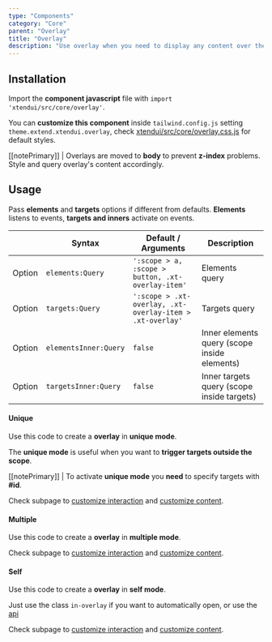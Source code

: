 ```yaml
---
type: "Components"
category: "Core"
parent: "Overlay"
title: "Overlay"
description: "Use overlay when you need to display any content over the main page, comes in different options and factors."
---
```


## Installation

Import the **component javascript** file with `import 'xtendui/src/core/overlay'`.

You can **customize this component** inside `tailwind.config.js` setting `theme.extend.xtendui.overlay`, check [xtendui/src/core/overlay.css.js](https://github.com/minimit/xtendui/blob/beta/src/core/overlay.css.js) for default styles.

[[notePrimary]]
| Overlays are moved to **body** to prevent **z-index** problems. Style and query overlay's content accordingly.

## Usage

Pass **elements** and **targets** options if different from defaults. **Elements** listens to events, **targets and inners** activate on events.

<div class="xt-overflow-sub overflow-y-hidden overflow-x-scroll my-4 xt-my-auto w-full">

|                         | Syntax                                    | Default / Arguments                       | Description                   |
| ----------------------- | ----------------------------------------- | ----------------------------- | ----------------------------- |
| Option                  | `elements:Query`                          | `':scope > a, :scope > button, .xt-overlay-item'`        | Elements query            |
| Option                  | `targets:Query`                          | `':scope > .xt-overlay, .xt-overlay-item > .xt-overlay'`        | Targets query            |
| Option                  | `elementsInner:Query`                          | `false`        | Inner elements query (scope inside elements)            |
| Option                  | `targetsInner:Query`                          | `false`        | Inner targets query (scope inside targets)     

</div>

#### Unique

Use this code to create a **overlay** in **unique mode**.

The **unique mode** is useful when you want to **trigger targets outside the scope**.

[[notePrimary]]
| To activate **unique mode** you **need** to specify targets with **#id**.

<demo>
  <demoinline src="vanilla/components/core/overlay/usage-unique">
  </demoinline>
</demo>

Check subpage to [customize interaction](/components/core/overlay/interaction) and [customize content](/components/core/overlay/content).

#### Multiple

Use this code to create a **overlay** in **multiple mode**.

<demo>
  <demoinline src="vanilla/components/core/overlay/usage-multiple">
  </demoinline>
</demo>

Check subpage to [customize interaction](/components/core/overlay/interaction) and [customize content](/components/core/overlay/content).

#### Self

Use this code to create a **overlay** in **self mode**.

Just use the class `in-overlay` if you want to automatically open, or use the [api](/components/core/overlay/api)

<demo>
  <div class="gatsby_demo_item xt-toggle" data-iframe="iframe/components/core/overlay/usage-self">
  </div>
</demo>

Check subpage to [customize interaction](/components/core/overlay/interaction) and [customize content](/components/core/overlay/content).
